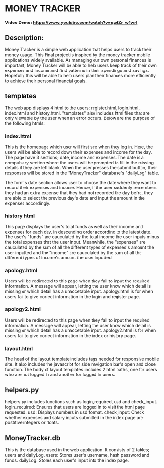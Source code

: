 # MONEY TRACKER
#### Video Demo: https://www.youtube.com/watch?v=qzdZr_w1wrI
## Description:
Money Tracker is a simple web application that helps users to track their money usage.
This Final project is inspired by the money tracker mobile applications widely available.
As managing our own personal finances is important, Money Tracker will be able to help users keep track of their own expenses and income and find patterns in their spendings and savings.
Hopefully this will be able to help users plan their finances more efficiently to achieve their personal financial goals.

## templates
The web app displays 4 html to the users; register.html, login.html, index.html and history.html.
"templates" also includes html files that are only viewable by the user when an error occurs.
Below are the purpose of the following htmls:

### index.html
This is the homepage which user will first see when they log in. Here, the users will be able to record down their expenses and income for the day.
The page have 3 sections; date, income and expenses. The date is a compulsary section where the users will be prompted to fill in the missing details if they are left blank.
When the user presses the submit button, their responses will be stored in the "MoneyTracker" database's "dailyLog" table.

The form's date section allows user to choose the date where they want to record their expenses and income.
Hence, if the user suddenly remembers they had an extra expense that they had not recorded the day befre, they are able to select the previous day's date and input the amount in the expenses accordingly.

### history.html
This page displays the user's total funds as well as their income and expenses for each day, in descending order according to the latest date.
The user's "funds" are cauculated by the total income the user inputs minus the total expenses that the user input.
Meanwhile, the "expenses" are cauculated by the sum of all the different types of expenses's amount the user inputted and the "income" are cauculated by the sum of all the different types of income's amount the user inputted

### apology.html
Users will be redirected to this page when they fail to input the required information. A message will appear, letting the user know which detail is missing or which detail has a unaccetable input. apology.html is for when users fail to give correct information in the login and register page.

### apology2.html
Users will be redirected to this page when they fail to input the required information. A message will appear, letting the user know which detail is missing or which detail has a unaccetable input. apology2.html is for when users fail to give correct information in the index or history page.

### layout.html
The head of the layout template includes tags needed for responsive mobile site. It also includes the javascript for side navigation bar's open and close function.
The body of layout templates includes 2 html paths, one for users who are not logged in and another for logged in users.

## helpers.py
helpers.py includes functions such as login_required, usd and check_input.
login_required: Ensures that users are logged in to visit the html page requested.
usd: Displays numbers in usd format.
check_input: Check whether expenses and salary inputs submitted in the index page are postitive integers or floats.

## MoneyTracker.db
This is the database used in the web application. It consists of 2 tables; users and dailyLog.
users: Stores user's username, hash password and funds.
dailyLog: Stores each user's input into the index page.